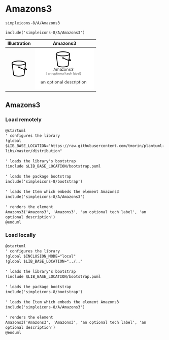 # Amazons3


```text
simpleicons-8/A/Amazons3
```

```text
include('simpleicons-8/A/Amazons3')
```



| Illustration | Amazons3 |
| :---: | :---: |
| ![illustration for Illustration](../../simpleicons-8/A/Amazons3.png) | ![illustration for Amazons3](../../simpleicons-8/A/Amazons3.Local.png) |




## Amazons3

### Load remotely
```plantuml
@startuml
' configures the library
!global $LIB_BASE_LOCATION="https://raw.githubusercontent.com/tmorin/plantuml-libs/master/distribution"

' loads the library's bootstrap
!include $LIB_BASE_LOCATION/bootstrap.puml

' loads the package bootstrap
include('simpleicons-8/bootstrap')

' loads the Item which embeds the element Amazons3
include('simpleicons-8/A/Amazons3')

' renders the element
Amazons3('Amazons3', 'Amazons3', 'an optional tech label', 'an optional description')
@enduml
```

### Load locally
```plantuml
@startuml
' configures the library
!global $INCLUSION_MODE="local"
!global $LIB_BASE_LOCATION="../.."

' loads the library's bootstrap
!include $LIB_BASE_LOCATION/bootstrap.puml

' loads the package bootstrap
include('simpleicons-8/bootstrap')

' loads the Item which embeds the element Amazons3
include('simpleicons-8/A/Amazons3')

' renders the element
Amazons3('Amazons3', 'Amazons3', 'an optional tech label', 'an optional description')
@enduml
```


